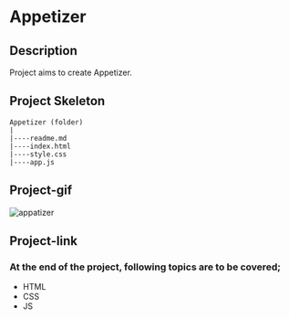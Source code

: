 # Appetizer
## Description
Project aims to create Appetizer.
## Project Skeleton
```
Appetizer (folder)
|
|----readme.md
|----index.html  
|----style.css 
|----app.js		
```
## Project-gif
![appatizer](https://user-images.githubusercontent.com/102467587/236793505-255a4332-0b2a-41cf-b8cf-0603ee192482.gif)
## Project-link

### At the end of the project, following topics are to be covered;
- HTML 
- CSS
- JS
